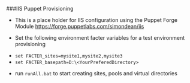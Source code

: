 
###IIS Puppet Provisioning

 * This is a place holder for IIS configuration using the Puppet Forge Module https://forge.puppetlabs.com/simondean/iis

 * Set the following environment facter variables for a test environment provisioning
  - `set FACTER_sites=mysite1,mysite2,mysite3`
  - `set FACTER_basepath=D:\<YourPreferedDirectory>`
 * run `runAll.bat` to start creating sites, pools and virtual directories

